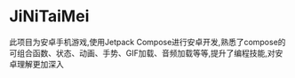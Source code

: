 # JiNiTaiMei
此项目为安卓手机游戏,使用Jetpack Compose进行安卓开发,熟悉了compose的可组合函数、状态、动画、手势、GIF加载、音频加载等等,提升了编程技能,对安卓理解更加深入

